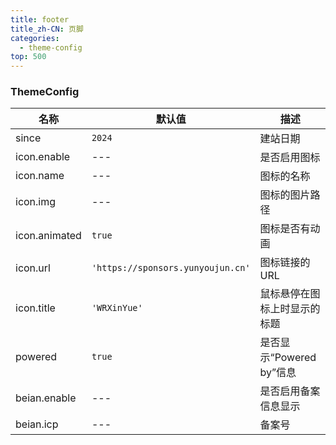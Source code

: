 ```yaml
---
title: footer
title_zh-CN: 页脚
categories:
  - theme-config
top: 500
---
```


### ThemeConfig

| 名称          | 默认值                            | 描述                         |
| ------------- | --------------------------------- | ---------------------------- |
| since         | `2024`                            | 建站日期                     |
| icon.enable   | ---                               | 是否启用图标                 |
| icon.name     | ---                               | 图标的名称                   |
| icon.img      | ---                               | 图标的图片路径               |
| icon.animated | `true`                            | 图标是否有动画               |
| icon.url      | `'https://sponsors.yunyoujun.cn'` | 图标链接的URL                |
| icon.title    | `'WRXinYue'`                      | 鼠标悬停在图标上时显示的标题 |
| powered       | `true`                            | 是否显示“Powered by”信息     |
| beian.enable  | ---                               | 是否启用备案信息显示         |
| beian.icp     | ---                               | 备案号                       |
